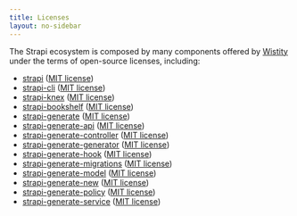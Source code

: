 ```yaml
---
title: Licenses
layout: no-sidebar
---
```


The Strapi ecosystem is composed by many components offered by [Wistity](http://wistity.co) under the terms of open-source licenses, including:

- [strapi](https://github.com/wistityhq/strapi/tree/master/packages/strapi) ([MIT license](https://github.com/wistityhq/strapi/blob/master/packages/strapi/LICENSE.md))
- [strapi-cli](https://github.com/wistityhq/strapi/tree/master/packages/strapi-cli) ([MIT license](https://github.com/wistityhq/strapi/blob/master/packages/strapi-cli/LICENSE.md))
- [strapi-knex](https://github.com/wistityhq/strapi/tree/master/packages/strapi-knex) ([MIT license](https://github.com/wistityhq/strapi/blob/master/packages/strapi-knex/LICENSE.md))
- [strapi-bookshelf](https://github.com/wistityhq/strapi/tree/master/packages/strapi-bookshelf) ([MIT license](https://github.com/wistityhq/strapi/blob/master/packages/strapi-bookshelf/LICENSE.md))
- [strapi-generate](https://github.com/wistityhq/strapi/tree/master/packages/strapi-generate) ([MIT license](https://github.com/wistityhq/strapi/blob/master/packages/strapi-generate/LICENSE.md))
- [strapi-generate-api](https://github.com/wistityhq/strapi/tree/master/packages/strapi-generate-api) ([MIT license](https://github.com/wistityhq/strapi/blob/master/packages/strapi-generate-api/LICENSE.md))
- [strapi-generate-controller](https://github.com/wistityhq/strapi/tree/master/packages/strapi-generate-controller) ([MIT license](https://github.com/wistityhq/strapi/blob/master/packages/strapi-generate-controller/LICENSE.md))
- [strapi-generate-generator](https://github.com/wistityhq/strapi/tree/master/packages/strapi-generate-generator) ([MIT license](https://github.com/wistityhq/strapi/blob/master/packages/strapi-generate-generator/LICENSE.md))
- [strapi-generate-hook](https://github.com/wistityhq/strapi/tree/master/packages/strapi-generate-hook) ([MIT license](https://github.com/wistityhq/strapi/blob/master/packages/strapi-generate-hook/LICENSE.md))
- [strapi-generate-migrations](https://github.com/wistityhq/strapi/tree/master/packages/strapi-generate-migrations) ([MIT license](https://github.com/wistityhq/strapi/blob/master/packages/strapi-generate-migrations/LICENSE.md))
- [strapi-generate-model](https://github.com/wistityhq/strapi/tree/master/packages/strapi-generate-model) ([MIT license](https://github.com/wistityhq/strapi/blob/master/packages/strapi-generate-model/LICENSE.md))
- [strapi-generate-new](https://github.com/wistityhq/strapi/tree/master/packages/strapi-generate-new) ([MIT license](https://github.com/wistityhq/strapi/blob/master/packages/strapi-generate-new/LICENSE.md))
- [strapi-generate-policy](https://github.com/wistityhq/strapi/tree/master/packages/strapi-generate-policy) ([MIT license](https://github.com/wistityhq/strapi/blob/master/packages/strapi-generate-policy/LICENSE.md))
- [strapi-generate-service](https://github.com/wistityhq/strapi/tree/master/packages/strapi-generate-service) ([MIT license](https://github.com/wistityhq/strapi/blob/master/packages/strapi-generate-service/LICENSE.md))
